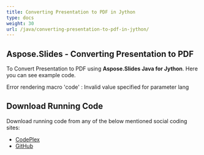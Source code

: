```yaml
---
title: Converting Presentation to PDF in Jython
type: docs
weight: 30
url: /java/converting-presentation-to-pdf-in-jython/
---
```


## **Aspose.Slides - Converting Presentation to PDF**
To Convert Presentation to PDF using **Aspose.Slides Java for Jython**. Here you can see example code.

Error rendering macro 'code' : Invalid value specified for parameter lang
## **Download Running Code**
Download running code from any of the below mentioned social coding sites:

- [CodePlex](https://asposeslidesjavajython.codeplex.com/releases/view/620122)
- [GitHub](https://github.com/aspose-slides/Aspose.Slides-for-Java/releases/tag/Aspose.Slides_Java_for_Jython-v1.0)
